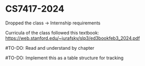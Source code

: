 # CS7417-2024
Dropped the class -> Internship requirements

Curricula of the class followed this textbook:
https://web.stanford.edu/~jurafsky/slp3/ed3bookfeb3_2024.pdf

#TO-DO: Read and understand by chapter

#TO-DO: Implement this as a table structure for tracking
